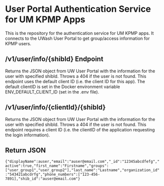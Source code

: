 # User Portal Authentication Service for UM KPMP Apps

This is the repository for the authentication service for UM KPMP apps. It connects to the UWash User Portal to get group/access information for KPMP users. 

## /v1/user/info/{shibId} Endpoint

Returns the JSON object from UW User Portal with the information for the user with specified shibId. Throws a 404 if the user is not found. This endpoint uses the default client ID (i.e. the client ID for this app). The default clientID is set in the Docker environment variable ENV_DEFAULT_CLIENT_ID (set in the .env file).

## /v1/user/info/{clientId}/{shibId}

Returns the JSON object from UW User Portal with the information for the user with specified shibId. Throws a 404 if the user is not found. This endpoint requires a client ID (i.e. the clientID of the application requesting the login information). 


## Return JSON

`{"displayName":auser,"email":"auser@email.com","_id":"12345abcdfefg","active":true,"first_name":"Firstname","groups":["user_group1","user_group2"],"last_name":"Lastname","organization_id":"543421abcdrfg","phone_numbers":["123-456-7891],"shib_id":"auser@email.com"}`

